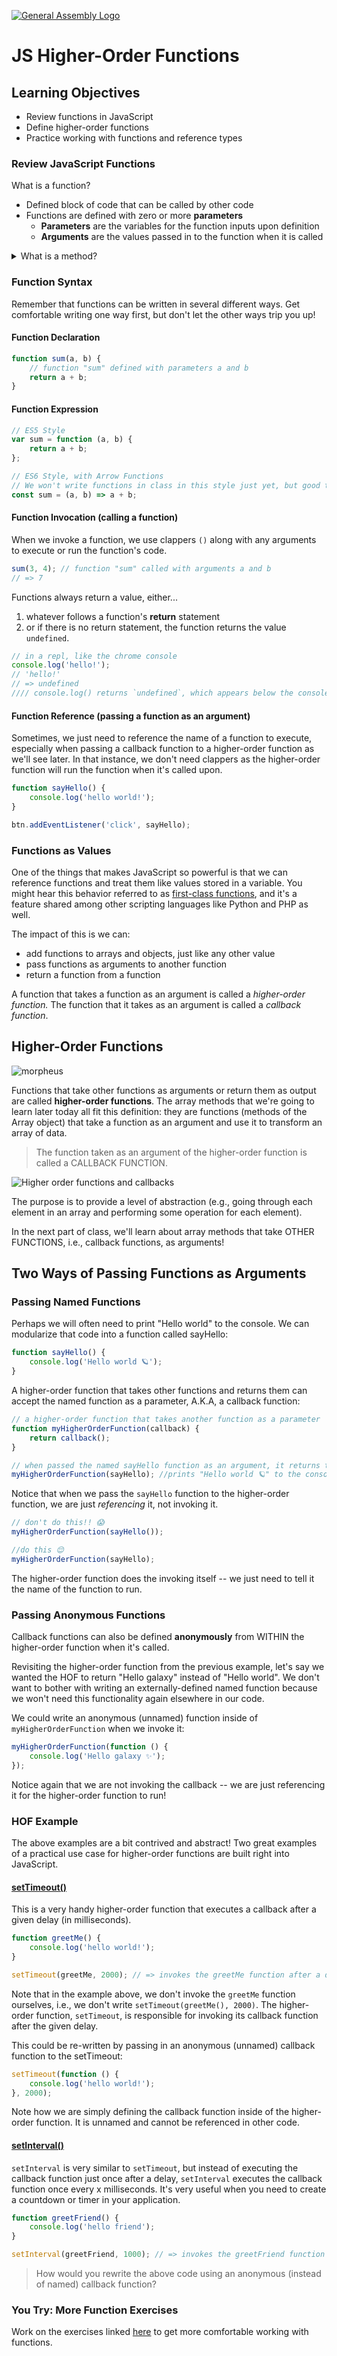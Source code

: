 [![General Assembly Logo](https://camo.githubusercontent.com/1a91b05b8f4d44b5bbfb83abac2b0996d8e26c92/687474703a2f2f692e696d6775722e636f6d2f6b6538555354712e706e67)](https://generalassemb.ly/education/web-development-immersive)

# JS Higher-Order Functions

## Learning Objectives

- Review functions in JavaScript
- Define higher-order functions
- Practice working with functions and reference types

### Review JavaScript Functions

What is a function?

- Defined block of code that can be called by other code
- Functions are defined with zero or more **parameters**
  - **Parameters** are the variables for the function inputs upon definition
  - **Arguments** are the values passed in to the function when it is called

<details>
  <summary> What is a method? </summary>
  A method is a function that is defined on an object or class. Methods begin with a <code>.</code>, since they are object-properties. For example, <code>.push()</code> and <code>.reverse()</code> are methods, specifically <code>Array</code> methods.
</details>

### Function Syntax

Remember that functions can be written in several different ways. Get comfortable writing one way first, but don't let the other ways trip you up!

#### Function Declaration

```js
function sum(a, b) {
	// function "sum" defined with parameters a and b
	return a + b;
}
```

#### Function Expression

```js
// ES5 Style
var sum = function (a, b) {
	return a + b;
};

// ES6 Style, with Arrow Functions
// We won't write functions in class in this style just yet, but good to know it exists!
const sum = (a, b) => a + b;
```

#### Function Invocation (calling a function)

When we invoke a function, we use clappers `()` along with any arguments to execute or run the function's code.

```js
sum(3, 4); // function "sum" called with arguments a and b
// => 7
```

Functions always return a value, either...

1. whatever follows a function's **return** statement
2. or if there is no return statement, the function returns the value
   `undefined`.

```js
// in a repl, like the chrome console
console.log('hello!');
// 'hello!'
// => undefined
//// console.log() returns `undefined`, which appears below the console-logged message because the console.log() method is not given a RETURN VALUE
```

#### Function Reference (passing a function as an argument)

Sometimes, we just need to reference the name of a function to execute, especially when passing a callback function to a higher-order function as we'll see later. In that instance, we don't need clappers as the higher-order function will run the function when it's called upon.

```js
function sayHello() {
	console.log('hello world!');
}

btn.addEventListener('click', sayHello);
```

<!-- #### How to Convert to Arrow Syntax

We can convert an existing JavaScript function to use the arrow syntax with the
following steps.

1. Remove the `function` keyword
2. Add an arrow (`=>`) between the function parameters `()` and the opening
   brace `{`

```js
// Without arrow syntax
const helloWorld = function () {
	console.log('Hello World!');
};

// Using arrow syntax
const helloWorld = () => {
	console.log('Hello World!');
};
```

##### Single Expression Implicit Return

Arrow functions bodies that are a single expression have an added benefit, an
implicit return. This means that arrow function bodies without `{}` return the
value of the expression without needing to use `return`.

```js
// Without arrow syntax
const add = function (x, y) {
	return x + y;
};

// Using arrow syntax with an explicit return
const add = (x, y) => {
	return x + y;
};

// Using arrow syntax with an implicit return
const add = (x, y) => x + y;
```

### Arrow Function Caveats

Arrow Functions have a few caveats.

Arrow functions:

- **cannot** be used as a Constructor (`new` does not bind `this`, no
  `prototype` property). This might not mean a lot now, but when we learn about Object-Oriented Programming, this will be handy to remember!
- always have a lexically bound `this` (check out this [article](https://www.freecodecamp.org/news/learn-es6-the-dope-way-part-ii-arrow-functions-and-the-this-keyword-381ac7a32881/#:~:text=While%20in%20ES5%20'this'%20referred,method%20or%20the%20object%20itself.) to learn more about what that means).
- cannot use `arguments` key word ([learn more about `arguments`](https://developer.mozilla.org/en-US/docs/Web/JavaScript/Reference/Functions/arguments))

### You Try Exercise: Converting To Arrow Syntax

Now it's your turn. Convert the function below to use arrow syntax. The exercises are linked in [lib/script.js](./lib/script.js).

```javascript
// Starting function
const isEven = function (num) {
	return num % 2 === 0;
};

console.log('Is 1 even?', isEven(1));
console.log('Is 2 even?', isEven(2));

// Rewrite the isEven function using arrow syntax in the space below.

//Starting function
function add(num1, num2) {
	return num1 + num2;
}

console.log('What is 3 + 4?', add(3, 4));
console.log('What is 7 + 5?', add(7, 5));

// Rewrite the add function using arrow syntax in the space below. Try to write an implicit return! :)
```
 -->

### Functions as Values

One of the things that makes JavaScript so powerful is that we can reference
functions and treat them like values stored in a variable. You might hear this behavior referred to as [first-class functions](https://developer.mozilla.org/en-US/docs/Glossary/First-class_Function), and it's a feature shared among other scripting languages like Python and PHP as well.

The impact of this is we can:

- add functions to arrays and objects, just like any other value
- pass functions as arguments to another function
- return a function from a function
<!-- 
> 1. Create an array and add a function to it in the first index. How do you
>    invoke it?

<details>
<summary>Example</summary>
<code>
let arr = [
  1,
  function() {
    return 'Hello World';
  },
  2,
  3
];

console.log(arr[1]());
</code>

</details>

> 2. Create a function that takes a function as an argument. How do you invoke
>    it?

<details>
<summary>Example</summary>
<code> function whatShouldISay(func) {
  return func();
}

function sayHello() {
return 'Hello!!!!';
}

console.log(whatShouldISay(sayHello));
</code>

</details>

> 3. Create a function that returns another function. How do you invoke them?

<details>
<summary>Example</summary>
<code>
function sayHello() {
  return 'Hello World';
}

function higherOrderFunction(callback) {
return callBack();
}

console.log(higherOrderFunction(sayHello));
</code>

</details>

<br> -->

A function that takes a function as an argument is called a _higher-order function._ The function that it takes as an argument is called a _callback function_.

## Higher-Order Functions

![morpheus](https://media.git.generalassemb.ly/user/21811/files/0896a280-6997-11eb-8a87-4d41c3783550)

Functions that take other functions as arguments or return them as output are
called **higher-order functions**. The array methods that we're going to learn later
today all fit this definition: they are functions (methods of the Array object)
that take a function as an argument and use it to transform an array of data.

> The function taken as an argument of the higher-order function is called a CALLBACK FUNCTION.

![Higher order functions and callbacks](https://media.git.generalassemb.ly/user/21811/files/c79e8e00-6996-11eb-98dd-3768c8c02827)

The purpose is to provide a level of abstraction (e.g., going through each element in an array and performing some operation for each element).

In the next part of class, we'll learn about array methods that take OTHER FUNCTIONS, i.e., callback functions, as arguments!

## Two Ways of Passing Functions as Arguments

### Passing Named Functions

Perhaps we will often need to print "Hello world" to the console. We can modularize that code into a function called sayHello:

```js
function sayHello() {
	console.log('Hello world 🪐');
}
```

A higher-order function that takes other functions and returns them can accept the named function as a parameter, A.K.A, a callback function:

```js
// a higher-order function that takes another function as a parameter
function myHigherOrderFunction(callback) {
	return callback();
}

// when passed the named sayHello function as an argument, it returns the callback function
myHigherOrderFunction(sayHello); //prints "Hello world 🪐" to the console
```

Notice that when we pass the `sayHello` function to the higher-order function, we are just _referencing_ it, not invoking it.

```js
// don't do this!! 😱
myHigherOrderFunction(sayHello());

//do this 😌
myHigherOrderFunction(sayHello);
```

The higher-order function does the invoking itself -- we just need to tell it the name of the function to run.

### Passing Anonymous Functions

Callback functions can also be defined **anonymously** from WITHIN the higher-order function when it's called.

Revisiting the higher-order function from the previous example, let's say we wanted the HOF to return "Hello galaxy" instead of "Hello world". We don't want to bother with writing an externally-defined named function because we won't need this functionality again elsewhere in our code.

We could write an anonymous (unnamed) function inside of `myHigherOrderFunction` when we invoke it:

```js
myHigherOrderFunction(function () {
	console.log('Hello galaxy ✨');
});
```

<!-- This looks even cleaner with ES6 arrow function syntax:

```js
myHigherOrderFunction(() => console.log('Hello galaxy ✨'));
``` -->

Notice again that we are not invoking the callback -- we are just referencing it for the higher-order function to run!

### HOF Example

The above examples are a bit contrived and abstract! Two great examples of a practical use case for higher-order functions are built right into JavaScript.

#### [setTimeout()](https://developer.mozilla.org/en-US/docs/Web/API/setTimeout)

This is a very handy higher-order function that executes a callback after a given delay (in milliseconds).

```javascript
function greetMe() {
	console.log('hello world!');
}

setTimeout(greetMe, 2000); // => invokes the greetMe function after a delay of 2 seconds
```

Note that in the example above, we don't invoke the `greetMe` function ourselves, i.e., we don't write `setTimeout(greetMe(), 2000)`. The higher-order function, `setTimeout`, is responsible for invoking its callback function after the given delay.

This could be re-written by passing in an anonymous (unnamed) callback function to the setTimeout:

```js
setTimeout(function () {
	console.log('hello world!');
}, 2000);
```

Note how we are simply defining the callback function inside of the higher-order function. It is unnamed and cannot be referenced in other code.

#### [setInterval()](https://developer.mozilla.org/en-US/docs/Web/API/setInterval)

`setInterval` is very similar to `setTimeout`, but instead of executing the callback function just once after a delay, `setInterval` executes the callback function once every x milliseconds. It's very useful when you need to create a countdown or timer in your application.

```javascript
function greetFriend() {
	console.log('hello friend');
}

setInterval(greetFriend, 1000); // => invokes the greetFriend function once every second (forever!)
```

> How would you rewrite the above code using an anonymous (instead of named) callback function?

### You Try: More Function Exercises

Work on the exercises linked [here](./lib/exercises.js) to get more comfortable working with functions.
